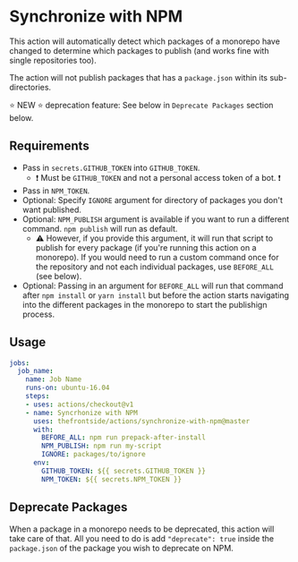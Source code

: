 # Synchronize with NPM
This action will automatically detect which packages of a monorepo have changed to determine which packages to publish (and works fine with single repositories too).

The action will not publish packages that has a `package.json` within its sub-directories.

:star: NEW :star: deprecation feature: See below in `Deprecate Packages` section below.

## Requirements
- Pass in `secrets.GITHUB_TOKEN` into `GITHUB_TOKEN`.
  - :exclamation: Must be `GITHUB_TOKEN` and not a personal access token of a bot. :exclamation:
- Pass in `NPM_TOKEN`.
- Optional: Specify `IGNORE` argument for directory of packages you don't want published.
- Optional: `NPM_PUBLISH` argument is available if you want to run a different command. `npm publish` will run as default.
  - :warning: However, if you provide this argument, it will run that script to publish for every package (if you're running this action on a monorepo). If you would need to run a custom command once for the repository and not each individual packages, use `BEFORE_ALL` (see below).
- Optional: Passing in an argument for `BEFORE_ALL` will run that command after `npm install` or `yarn install` but before the action starts navigating into the different packages in the monorepo to start the publishign process.

## Usage
```yaml
jobs:
  job_name:
    name: Job Name
    runs-on: ubuntu-16.04
    steps:
    - uses: actions/checkout@v1
    - name: Syncrhonize with NPM
      uses: thefrontside/actions/synchronize-with-npm@master
      with:
        BEFORE_ALL: npm run prepack-after-install
        NPM_PUBLISH: npm run my-script
        IGNORE: packages/to/ignore
      env:
        GITHUB_TOKEN: ${{ secrets.GITHUB_TOKEN }}
        NPM_TOKEN: ${{ secrets.NPM_TOKEN }}
```

## Deprecate Packages
When a package in a monorepo needs to be deprecated, this action will take care of that. All you need to do is add `"deprecate": true` inside the `package.json` of the package you wish to deprecate on NPM.
